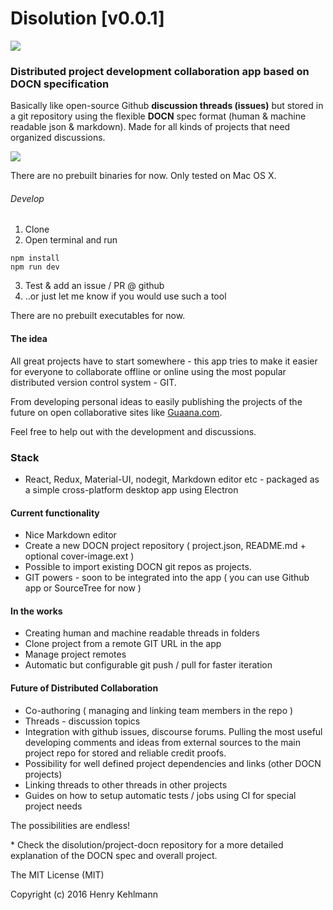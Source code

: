 # Disolution [v0.0.1]
![](https://travis-ci.org/disolution/disolution-app.svg)
### Distributed project development collaboration app based on DOCN specification
Basically like open-source Github **discussion threads (issues)** but stored in a git repository using the flexible **DOCN** spec format (human & machine readable json & markdown). Made for all kinds of projects that need organized discussions.


![](https://raw.githubusercontent.com/disolution/disolution-app/gh-pages/screenshots/screenshot_v0.png)

There are no prebuilt binaries for now. Only tested on Mac OS X.

###### Develop
1. Clone
2. Open terminal and run
```shell
npm install
npm run dev
```
3. Test & add an issue / PR @ github
4. ..or just let me know if you would use such a tool

There are no prebuilt executables for now.

#### The idea
All great projects have to start somewhere - this app tries to make it easier for everyone to collaborate offline or online using the most popular distributed version control system - GIT.

From developing personal ideas to easily publishing the projects of the future on
open collaborative sites like [Guaana.com](https://www.guaana.com).

Feel free to help out with the development and discussions.

### Stack
* React, Redux, Material-UI, nodegit, Markdown editor etc - packaged as a simple cross-platform desktop app using Electron

#### Current functionality
* Nice Markdown editor
* Create a new DOCN project repository ( project.json, README.md + optional cover-image.ext )
* Possible to import existing DOCN git repos as projects.
* GIT powers - soon to be integrated into the app ( you can use Github app or SourceTree for now )

#### In the works
* Creating human and machine readable threads in folders
* Clone project from a remote GIT URL in the app
* Manage project remotes
* Automatic but configurable git push / pull for faster iteration

#### Future of Distributed Collaboration
* Co-authoring ( managing and linking team members in the repo )
* Threads - discussion topics
* Integration with github issues, discourse forums. Pulling the most useful developing comments and ideas from external sources to the main project repo for stored and reliable credit proofs.
* Possibility for well defined project dependencies and links (other DOCN projects)
* Linking threads to other threads in other projects
* Guides on how to setup automatic tests / jobs using CI for special project needs

The possibilities are endless!

\* Check the disolution/project-docn repository for a more detailed explanation of the DOCN spec and overall project.

The MIT License (MIT)

Copyright (c) 2016 Henry Kehlmann
